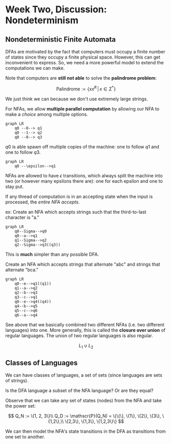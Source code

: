 # Week Two, Discussion: Nondeterminism

## Nondeterministic Finite Automata

DFAs are motivated by the fact that computers must occupy a finite number of states since they occupy a finite physical space. However, this can get inconvenient to express. So, we need a more powerful model to extend the computations we can make. 

Note that computers are **still not able** to solve the **palindrome problem**:

$$
\text{Palindrome} := \{xx^R \, | \, x \in \Sigma^*\}
$$

We just think we can because we don't use extremely large strings.

For NFAs, we allow **multiple parallel computation** by allowing our NFA to make a *choice* among multiple options.

```mermaid
graph LR
    q0 --0--> q1
    q0 --1--> q2
    q0 --0--> q3
```

$q0$ is able spawn off multiple copies of the machine: one to follow $q1$ and one to follow $q3$.

```mermaid
graph LR
    q0 --\epsilon-->q1
```

NFAs are allowed to have $\epsilon$ transitions, which always split the machine into two (or however many epsilons there are): one for each epsilon and one to stay put.

If any thread of computation is in an accepting state when the input is processed, the *entire NFA accepts*.

ex: Create an NFA which accepts strings such that the third-to-last character is "a."

```mermaid
graph LR
    q0--Sigma-->q0
    q0--a-->q1
    q1--Sigma-->q2
    q2--Sigma-->q3((q3))
```

This is **much** simpler than any possible DFA.

Create an NFA which accepts strings that alternate "abc" and strings that alternate "bca."

```mermaid
graph LR
    q0--e-->q1((q1))
    q1--a-->q2
    q2--b-->q3
    q3--c-->q1
    q0--e-->q4((q4))
    q4--b-->q5
    q5--c-->q6
    q6--a-->q4
```

See above that we basically combined two different NFAs (i.e. two different languages) into one. More generally, this is called the **closure over union** of regular languages. The union of two regular languages is also regular.

$$
L_1 \cup L_2
$$

## Classes of Languages

We can have classes of languages, a set of sets (since languages are sets of strings).

Is the DFA language a subset of the NFA language? Or are they equal?

Observe that we can take any set of states (nodes) from the NFA and take the power set:

$$
Q_N := \{1, 2, 3\}\\
Q_D := \mathscr{P}(Q_N) = \{\{\}, \{1\}, \{2\}, \{3\}, \{1,2\},\\
\{2,3\}, \{1,3\}, \{1,2,3\}\}
$$

We can then model the NFA's state transitions in the DFA as transitions from one set to another.
